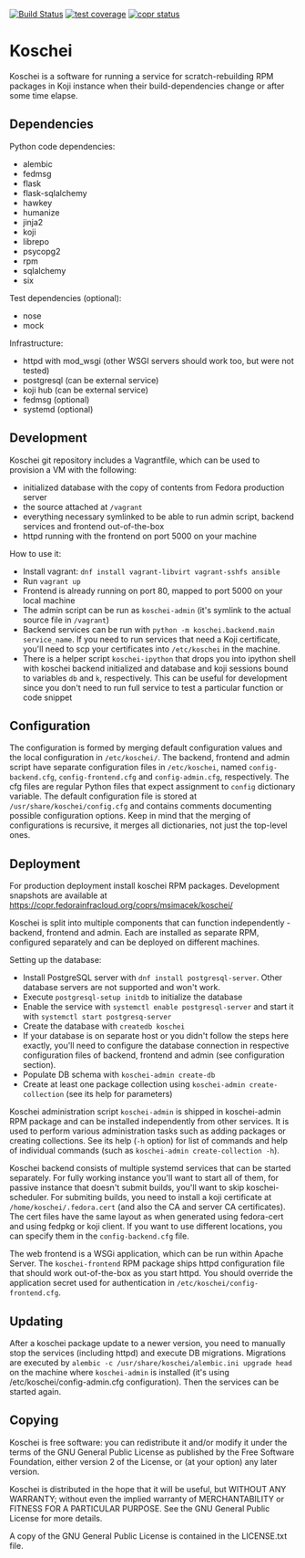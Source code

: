 [![Build Status](https://travis-ci.org/msimacek/koschei.svg?branch=master)](https://travis-ci.org/msimacek/koschei)
[![test coverage](https://img.shields.io/codecov/c/github/msimacek/koschei/master.svg)](https://codecov.io/gh/msimacek/koschei)
[![copr status](https://copr.fedorainfracloud.org/coprs/msimacek/koschei/package/koschei/status_image/last_build.png)](https://copr.fedorainfracloud.org/coprs/msimacek/koschei/)



Koschei
=======

Koschei is a software for running a service for scratch-rebuilding RPM
packages in Koji instance when their build-dependencies change or
after some time elapse.


Dependencies
------------

Python code dependencies:
- alembic
- fedmsg
- flask
- flask-sqlalchemy
- hawkey
- humanize
- jinja2
- koji
- librepo
- psycopg2
- rpm
- sqlalchemy
- six

Test dependencies (optional):
- nose
- mock

Infrastructure:
- httpd with mod_wsgi (other WSGI servers should work too, but were not tested)
- postgresql (can be external service)
- koji hub (can be external service)
- fedmsg (optional)
- systemd (optional)


Development
-----------
Koschei git repository includes a Vagrantfile, which can be used to provision
a VM with the following:
- initialized database with the copy of contents from Fedora production server
- the source attached at `/vagrant`
- everything necessary symlinked to be able to run admin script, backend
  services and frontend out-of-the-box
- httpd running with the frontend on port 5000 on your machine

How to use it:
- Install vagrant: `dnf install vagrant-libvirt vagrant-sshfs ansible`
- Run `vagrant up`
- Frontend is already running on port 80, mapped to port 5000 on your local
  machine
- The admin script can be run as `koschei-admin` (it's symlink to the actual
  source file in `/vagrant`)
- Backend services can be run with `python -m koschei.backend.main
  service_name`. If you need to run services that need a Koji certificate,
  you'll need to scp your certificates into `/etc/koschei` in the machine.
- There is a helper script `koschei-ipython` that drops you into ipython shell
  with koschei backend initialized and database and koji sessions bound to
  variables `db` and `k`, respectively. This can be useful for development since
  you don't need to run full service to test a particular function or code
  snippet


Configuration
-------------
The configuration is formed by merging default configuration values and the
local configuration in `/etc/koschei/`. The backend, frontend and admin script
have separate configuration files in `/etc/koschei`, named `config-backend.cfg`,
`config-frontend.cfg` and `config-admin.cfg`, respectively. The cfg files are
regular Python files that expect assignment to `config` dictionary variable. The
default configuration file is stored at `/usr/share/koschei/config.cfg` and
contains comments documenting possible configuration options. Keep in mind that
the merging of configurations is recursive, it merges all dictionaries, not
just the top-level ones.


Deployment
----------
For production deployment install koschei RPM packages.
Development snapshots are available at
https://copr.fedorainfracloud.org/coprs/msimacek/koschei/

Koschei is split into multiple components that can function independently -
backend, frontend and admin. Each are installed as separate RPM,
configured separately and can be deployed on different machines.

Setting up the database:
- Install PostgreSQL server with `dnf install postgresql-server`. Other
  database servers are not supported and won't work.
- Execute `postgresql-setup initdb` to initialize the database
- Enable the service with `systemctl enable postgresql-server`
  and start it with `systemctl start postgresq-server`
- Create the database with `createdb koschei`
- If your database is on separate host or you didn't follow the steps here
  exactly, you'll need to configure the database connection in respective
  configuration files of backend, frontend and admin (see configuration section).
- Populate DB schema with `koschei-admin create-db`
- Create at least one package collection using `koschei-admin create-collection`
  (see its help for parameters)


Koschei administration script `koschei-admin` is shipped in koschei-admin RPM
package and can be installed independently from other services. It is used to
perform various administration tasks such as adding packages or creating
collections. See its help (`-h` option) for list of commands and help of
individual commands (such as `koschei-admin create-collection -h`).

Koschei backend consists of multiple systemd services that can be started
separately.
For fully working instance you'll want to start all of them, for passive
instance that doesn't submit builds, you'll want to skip koschei-scheduler.
For submiting builds, you need to install a koji certificate at
`/home/koschei/.fedora.cert` (and also the CA and server CA certificates). The
cert files have the same layout as when generated using fedora-cert and using
fedpkg or koji client. If you want to use different locations, you can specify
them in the `config-backend.cfg` file.

The web frontend is a WSGi application, which can be run within Apache Server.
The `koschei-frontend` RPM package ships httpd configuration file that should work
out-of-the-box as you start httpd. You should override the
application secret used for authentication in `/etc/koschei/config-frontend.cfg`.


Updating
--------
After a koschei package update to a newer version, you need to manually stop
the services (including httpd) and execute DB migrations. Migrations are
executed by `alembic -c /usr/share/koschei/alembic.ini upgrade head` on the
machine where `koschei-admin` is installed (it's using
/etc/koschei/config-admin.cfg configuration). Then the services can be started
again.


Copying
-------

Koschei is free software: you can redistribute it and/or modify it
under the terms of the GNU General Public License as published by the
Free Software Foundation, either version 2 of the License, or (at your
option) any later version.

Koschei is distributed in the hope that it will be useful, but WITHOUT
ANY WARRANTY; without even the implied warranty of MERCHANTABILITY or
FITNESS FOR A PARTICULAR PURPOSE.  See the GNU General Public License
for more details.

A copy of the GNU General Public License is contained in the
LICENSE.txt file.
